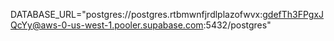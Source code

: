 DATABASE_URL="postgres://postgres.rtbmwnfjrdlplazofwvx:gdefTh3FPgxJQcYy@aws-0-us-west-1.pooler.supabase.com:5432/postgres"

